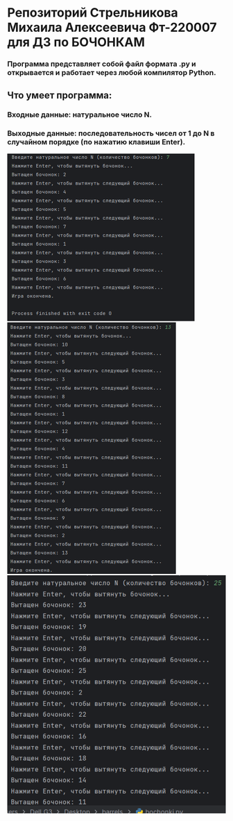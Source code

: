# Репозиторий Стрельникова Михаила Алексеевича Фт-220007 для ДЗ по БОЧОНКАМ
### Программа представляет собой файл формата .py и открывается и работает через любой компилятор Python.
## Что умеет программа:
### Входные данные: натуральное число N.  
### Выходные данные: последовательность чисел от 1 до N в случайном порядке (по нажатию клавиши Enter). 
![Alt-текст](https://github.com/m3kskssssssss/barrels/blob/main/test1.png)
![Alt-текст](https://github.com/m3kskssssssss/barrels/blob/main/test2.png)
![Alt-текст](https://github.com/m3kskssssssss/barrels/blob/main/test3.png)
